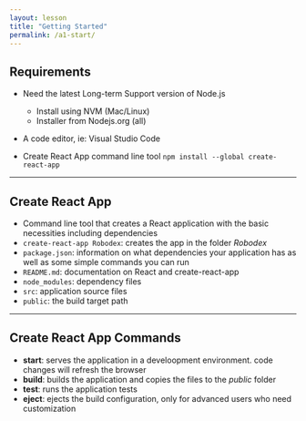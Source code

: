 ```yaml
---
layout: lesson
title: "Getting Started"
permalink: /a1-start/
---
```


## Requirements

- Need the latest Long-term Support version of Node.js
    - Install using NVM (Mac/Linux)
    - Installer from Nodejs.org (all)

- A code editor, ie: Visual Studio Code

- Create React App command line tool
    `npm install --global create-react-app`

---

## Create React App

- Command line tool that creates a React application with the basic necessities including dependencies
- `create-react-app Robodex`: creates the app in the folder _Robodex_
- `package.json`: information on what dependencies your application has as well as some simple commands you can run
- `README.md`: documentation on React and create-react-app
- `node_modules`: dependency files
- `src`: application source files
- `public`: the build target path

---

## Create React App Commands

- __start__: serves the application in a develoopment environment. code changes will refresh the browser
- __build__: builds the application and copies the files to the _public_ folder
- __test__: runs the application tests
- __eject__: ejects the build configuration, only for advanced users who need customization
